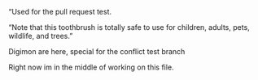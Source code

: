 “Used for the pull request test.

“Note that this toothbrush is totally safe to use for children, adults, pets, wildlife, and trees.” 

Digimon are here, special for the conflict test branch

Right now im in the middle of working on this file.